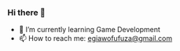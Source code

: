 ### Hi there 👋 

<!--
**ritikraturi/ritikraturi** is a ✨ _special_ ✨ repository because its `README.md` (this file) appears on your GitHub profile.

Here are some ideas to get you started:

- 🔭 I’m currently working on ...
- 👯 I’m looking to collaborate on ...
- 🤔 I’m looking for help with ...
- 💬 Ask me about ...
- 😄 Pronouns: ...
- ⚡ Fun fact: ...

-->
- 🌱 I’m currently learning Game Development
- 📫 How to reach me: egiawofufuza@gmail.com

